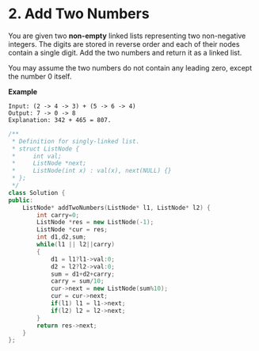 # 2. Add Two Numbers

You are given two **non-empty** linked lists representing two non-negative integers. The digits are stored in reverse order and each of their nodes contain a single digit. Add the two numbers and return it as a linked list.

You may assume the two numbers do not contain any leading zero, except the number 0 itself.

**Example**

```
Input: (2 -> 4 -> 3) + (5 -> 6 -> 4)
Output: 7 -> 0 -> 8
Explanation: 342 + 465 = 807.
```

```cpp
/**
 * Definition for singly-linked list.
 * struct ListNode {
 *     int val;
 *     ListNode *next;
 *     ListNode(int x) : val(x), next(NULL) {}
 * };
 */
class Solution {
public:
    ListNode* addTwoNumbers(ListNode* l1, ListNode* l2) {
        int carry=0;
        ListNode *res = new ListNode(-1);
        ListNode *cur = res;
        int d1,d2,sum;
        while(l1 || l2||carry)
        {
            d1 = l1?l1->val:0;
            d2 = l2?l2->val:0;
            sum = d1+d2+carry;
            carry = sum/10;
            cur->next = new ListNode(sum%10);
            cur = cur->next;
            if(l1) l1 = l1->next;
            if(l2) l2 = l2->next;
        }
        return res->next;
    }
};
```